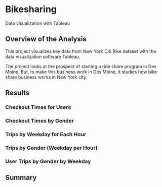 # Bikesharing
Data visualization with Tableau
## Overview of the Analysis
This project visualizes key data from New York Citi Bike dataset with the data visualization software Tableau. 

The project looks at the prospect of starting a ride share program in Des Moine. But, to make this business work in Des Moine, it studies how bike share business works in New York city.

## Results
### Checkout Times for Users


### Checkout Times by Gender

### Trips by Weekday for Each Hour 

### Trips by Gender (Weekday per Hour)

### User Trips by Gender by Weekday




## Summary